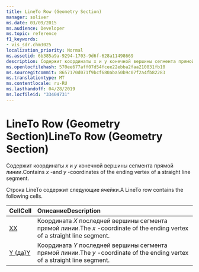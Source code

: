 ```yaml
---
title: LineTo Row (Geometry Section)
manager: soliver
ms.date: 03/09/2015
ms.audience: Developer
ms.topic: reference
f1_keywords:
- vis_sdr.chm3025
localization_priority: Normal
ms.assetid: 6b385a9a-9294-1703-9d6f-628a11498669
description: Содержит координаты x и y конечной вершины сегмента прямой линии.
ms.openlocfilehash: 570ee677aff07d54fcee22ebba2faa210831fb10
ms.sourcegitcommit: 8657170d071f9bcf680aba50b9c07f2a4fb82283
ms.translationtype: MT
ms.contentlocale: ru-RU
ms.lasthandoff: 04/28/2019
ms.locfileid: "33404731"
---
```

# <a name="lineto-row-geometry-section"></a><span data-ttu-id="7e363-103">LineTo Row (Geometry Section)</span><span class="sxs-lookup"><span data-stu-id="7e363-103">LineTo Row (Geometry Section)</span></span>

<span data-ttu-id="7e363-104">Содержит координаты *x* и *y* конечной вершины сегмента прямой линии.</span><span class="sxs-lookup"><span data-stu-id="7e363-104">Contains  *x*  -and  *y*  -coordinates of the ending vertex of a straight line segment.</span></span> 
  
<span data-ttu-id="7e363-105">Строка LineTo содержит следующие ячейки.</span><span class="sxs-lookup"><span data-stu-id="7e363-105">A LineTo row contains the following cells.</span></span>
  
|<span data-ttu-id="7e363-106">**Cell**</span><span class="sxs-lookup"><span data-stu-id="7e363-106">**Cell**</span></span>|<span data-ttu-id="7e363-107">**Описание**</span><span class="sxs-lookup"><span data-stu-id="7e363-107">**Description**</span></span>|
|:-----|:-----|
|[<span data-ttu-id="7e363-108">X</span><span class="sxs-lookup"><span data-stu-id="7e363-108">X</span></span>](x-cell-geometry-section.md) <br/> |<span data-ttu-id="7e363-109">Координата *X* последней вершины сегмента прямой линии.</span><span class="sxs-lookup"><span data-stu-id="7e363-109">The  *x*  -coordinate of the ending vertex of a straight line segment.</span></span>  <br/> |
|[<span data-ttu-id="7e363-110">Y (да)</span><span class="sxs-lookup"><span data-stu-id="7e363-110">Y</span></span>](y-cell-geometry-section.md) <br/> |<span data-ttu-id="7e363-111">Координата *Y* последней вершины сегмента прямой линии.</span><span class="sxs-lookup"><span data-stu-id="7e363-111">The  *y*  -coordinate of the ending vertex of a straight line segment.</span></span>  <br/> |
   

